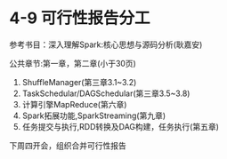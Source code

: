 # 4-9 可行性报告分工

参考书目：深入理解Spark:核心思想与源码分析(耿嘉安)

公共章节:第一章，第二章(小于30页)
1. ShuffleManager(第三章3.1~3.2)
2. TaskSchedular/DAGSchedular(第三章3.5~3.8)
3. 计算引擎MapReduce(第六章)
4. Spark拓展功能,SparkStreaming(第九章)
5. 任务提交与执行,RDD转换及DAG构建，任务执行(第五章)

下周四开会，组织合并可行性报告